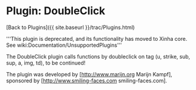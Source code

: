 # Plugin: DoubleClick

[Back to Plugins]({{ site.baseurl }}/trac/Plugins.html)

'''This plugin is deprecated, and its functionality has moved to Xinha core.  See wiki:Documentation/UnsupportedPlugins'''

The DoubleClick plugin calls functions by doubleclick on tag (u, strike, sub, sup, a, img, td),
to be continued!

The plugin was developed by [http://www.marijn.org Marijn Kampf], sponsored by [http://www.smiling-faces.com smiling-faces.com].
